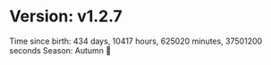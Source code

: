 # Version: v1.2.7
Time since birth: 434 days, 10417 hours, 625020 minutes, 37501200 seconds
Season: Autumn 🍁
